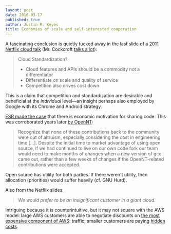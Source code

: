 ```yaml
---
layout: post
date: 2016-03-17
published: true
author: Justin M. Keyes
title: Economies of scale and self-interested cooperation
---
```


A fascinating conclusion is quietly tucked away in the last slide of a [2011
Netflix cloud talk](http://www.slideshare.net/adrianco/netflix-velocity-conference-2011/64)
(Mr. Cockcroft [talks a lot](http://www.slideshare.net/adrianco/presentations)):

> Cloud Standardization?
>
>   * Cloud features and APIs should be a commodity not a differentiator
>   * Differentiate on scale and quality of service
>   * Competition also drives cost down

This is a claim that competition and standardization are desirable and beneficial
at the _individual_ level—an insight perhaps also employed by Google with its
Chrome and Android strategy.

[ESR made the case](http://esr.ibiblio.org/?p=928) that there is economic
motivation for sharing code. This was corroborated years later
[by OpenNT](https://medium.com/@stephenrwalli/running-linux-apps-on-windows-and-other-stupid-human-tricks-part-i-acbf5a474532):

> Recognize that none of these contributions back to the community were out of
> altruism, especially considering the cost in engineering time [...].
> Despite the initial time to market advantage of using open source, if we had
> continued to live on our own code fork our team would need to make months of
> changes when a new version of gcc came out, rather than a few weeks of
> changes if the OpenNT-related contributions were accepted.

Open source has utility for both parties. If there weren't utility, then allocation
(priorities) would suffer heavily (cf. GNU Hurd).

Also from the Netflix slides:

> _We would prefer to be an insignificant customer in a giant cloud._

Intriguing because it is counterintuitive, but it may not square with the AWS
model: large AWS customers are able to negotiate discounts on [the most
expensive component of AWS](https://news.ycombinator.com/item?id=11301085):
traffic; smaller customers are paying [hidden costs](https://news.ycombinator.com/item?id=11301229).


